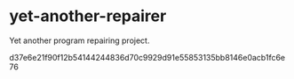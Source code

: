 # yet-another-repairer
Yet another program repairing project.

d37e6e21f90f12b54144244836d70c9929d91e55853135bb8146e0acb1fc6e76
